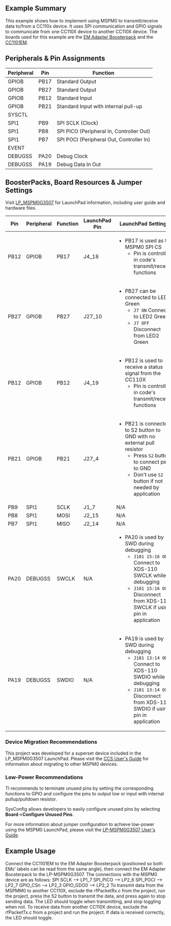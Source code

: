 ## Example Summary

This example shows how to implement using MSPM0 to transmit/receive data to/from a CC110x device. It uses SPI communication and GPIO signals to communicate from one CC110X device to another CC110X device. The boards used for this example are the [EM Adapter Boosterpack](https://www.ti.com/tool/BOOST-CCEMADAPTER) and the [CC1101EM](https://www.ti.com/tool/CC1101-CC1190EM869RD). 

## Peripherals & Pin Assignments

| Peripheral | Pin | Function |
| --- | --- | --- |
| GPIOB | PB17 | Standard Output |
| GPIOB | PB27 | Standard Output |
| GPIOB | PB12 | Standard Input  |
| GPIOB | PB21 | Standard Input with internal pull-up |
| SYSCTL |  |  |
| SPI1 | PB9 | SPI SCLK (Clock) |
| SPI1 | PB8 | SPI PICO (Peripheral In, Controller Out) |
| SPI1 | PB7 | SPI POCI (Peripheral Out, Controller In) |
| EVENT |  |  |
| DEBUGSS | PA20 | Debug Clock |
| DEBUGSS | PA19 | Debug Data In Out |

## BoosterPacks, Board Resources & Jumper Settings

Visit [LP_MSPM0G3507](https://www.ti.com/tool/LP-MSPM0G3507) for LaunchPad information, including user guide and hardware files.

| Pin | Peripheral | Function | LaunchPad Pin | LaunchPad Settings |
| --- | --- | --- | --- | --- |
| PB12 | GPIOB | PB17 | J4_18 | <ul><li>PB17 is used as the MSPM0 SPI CS <ul><li>Pin is controlled in code's transmit/receive functions</ul></ul> |
| PB27 | GPIOB | PB27 | J27_10 | <ul><li>PB27 can be connected to LED2 Green<br><ul><li>`J7 ON` Connect to LED2 Green<br><li>`J7 OFF` Disconnect from LED2 Green</ul></ul> |
| PB12 | GPIOB | PB12 | J4_19 | <ul><li>PB12 is used to receive a status signal from the CC110X <ul><li>Pin is controlled in code's transmit/receive functions</ul></ul> |
| PB21 | GPIOB | PB21 | J27_4 | <ul><li>PB21 is connected to S2 button to GND with no external pull resistor<br><ul><li>Press `S2` button to connect pin to GND<br><li>Don't use `S2` button if not needed by application</ul></ul> |
| PB9 | SPI1 | SCLK | J1_7 | N/A |
| PB8 | SPI1 | MOSI | J2_15 | N/A |
| PB7 | SPI1 | MISO | J2_14 | N/A |
| PA20 | DEBUGSS | SWCLK | N/A | <ul><li>PA20 is used by SWD during debugging<br><ul><li>`J101 15:16 ON` Connect to XDS-110 SWCLK while debugging<br><li>`J101 15:16 OFF` Disconnect from XDS-110 SWCLK if using pin in application</ul></ul> |
| PA19 | DEBUGSS | SWDIO | N/A | <ul><li>PA19 is used by SWD during debugging<br><ul><li>`J101 13:14 ON` Connect to XDS-110 SWDIO while debugging<br><li>`J101 13:14 OFF` Disconnect from XDS-110 SWDIO if using pin in application</ul></ul> |

### Device Migration Recommendations
This project was developed for a superset device included in the LP_MSPM0G3507 LaunchPad. Please
visit the [CCS User's Guide](https://software-dl.ti.com/msp430/esd/MSPM0-SDK/latest/docs/english/tools/ccs_ide_guide/doc_guide/doc_guide-srcs/ccs_ide_guide.html#sysconfig-project-migration)
for information about migrating to other MSPM0 devices.

### Low-Power Recommendations
TI recommends to terminate unused pins by setting the corresponding functions to
GPIO and configure the pins to output low or input with internal
pullup/pulldown resistor.

SysConfig allows developers to easily configure unused pins by selecting **Board**→**Configure Unused Pins**.

For more information about jumper configuration to achieve low-power using the
MSPM0 LaunchPad, please visit the [LP-MSPM0G3507 User's Guide](https://www.ti.com/lit/slau873).

## Example Usage
Connect the CC1101EM to the EM Adapter Boosterpack (positioned so both EMs' labels can be read from the same angle), then connect the EM Adapter Boosterpack to the LP-MSPM0G3507. The connections with the MSPM0 device are as follows:
    SPI SCLK  --> LP1_7
    SPI_PICO  --> LP2_6
    SPI_POCI  --> LP2_7
    GPIO_CSn  --> LP2_3 
    GPIO_GDO0 --> LP2_2
To transmit data from the MSPMM0 to another CC110X, exclude the rfPacketRx.c from the project, run the project, press the S2 button to transmit the data, and press again to stop sending data. The LED should toggle when transmitting, and stop toggling when not. To receive data from another CC110X device, exclude the rfPacketTx.c from a project and run the project. If data is received correctly, the LED should toggle. 